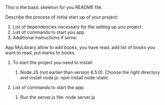 This is the basic skeleton for you README file.

Describe the process of initial start up of your project:

1. List of dependencies necessary for the setting up you project.
2. List of commands to start you app.
3. Additional instructions if some.


App MyLibrary allow to add books, you have read, add list of books you want to read, put marks to books.

1) To start the project you need to install:

    1. Node.JS (not earlier than version 6.5.0).
    Choose the right directory and install node.js:
            npm install node-static

2) List of commands to start the app:

    1. Run the server.js file:
        node server.js